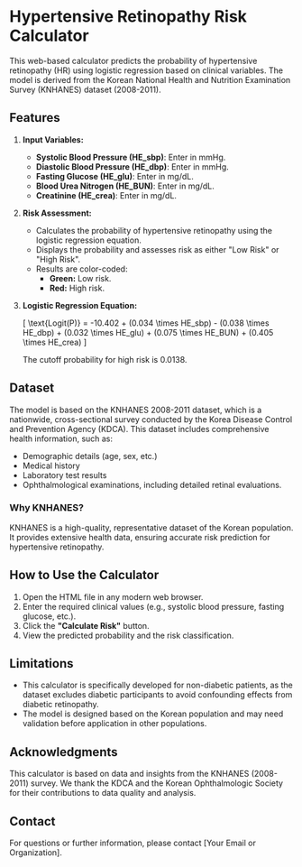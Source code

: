 # Hypertensive Retinopathy Risk Calculator

This web-based calculator predicts the probability of hypertensive retinopathy (HR) using logistic regression based on clinical variables. The model is derived from the Korean National Health and Nutrition Examination Survey (KNHANES) dataset (2008-2011).

## Features
1. **Input Variables:**
   - **Systolic Blood Pressure (HE_sbp)**: Enter in mmHg.
   - **Diastolic Blood Pressure (HE_dbp)**: Enter in mmHg.
   - **Fasting Glucose (HE_glu)**: Enter in mg/dL.
   - **Blood Urea Nitrogen (HE_BUN)**: Enter in mg/dL.
   - **Creatinine (HE_crea)**: Enter in mg/dL.

2. **Risk Assessment:**
   - Calculates the probability of hypertensive retinopathy using the logistic regression equation.
   - Displays the probability and assesses risk as either "Low Risk" or "High Risk".
   - Results are color-coded:
     - **Green:** Low risk.
     - **Red:** High risk.

3. **Logistic Regression Equation:**
   
   \[
   \text{Logit(P)} = -10.402 + (0.034 \times HE\_sbp) - (0.038 \times HE\_dbp) + (0.032 \times HE\_glu) + (0.075 \times HE\_BUN) + (0.405 \times HE\_crea)
   \]

   The cutoff probability for high risk is 0.0138.

## Dataset
The model is based on the KNHANES 2008-2011 dataset, which is a nationwide, cross-sectional survey conducted by the Korea Disease Control and Prevention Agency (KDCA). This dataset includes comprehensive health information, such as:
   - Demographic details (age, sex, etc.)
   - Medical history
   - Laboratory test results
   - Ophthalmological examinations, including detailed retinal evaluations.

### Why KNHANES?
KNHANES is a high-quality, representative dataset of the Korean population. It provides extensive health data, ensuring accurate risk prediction for hypertensive retinopathy.

## How to Use the Calculator
1. Open the HTML file in any modern web browser.
2. Enter the required clinical values (e.g., systolic blood pressure, fasting glucose, etc.).
3. Click the **"Calculate Risk"** button.
4. View the predicted probability and the risk classification.

## Limitations
- This calculator is specifically developed for non-diabetic patients, as the dataset excludes diabetic participants to avoid confounding effects from diabetic retinopathy.
- The model is designed based on the Korean population and may need validation before application in other populations.

## Acknowledgments
This calculator is based on data and insights from the KNHANES (2008-2011) survey. We thank the KDCA and the Korean Ophthalmologic Society for their contributions to data quality and analysis.

## Contact
For questions or further information, please contact [Your Email or Organization].


